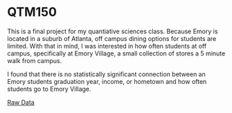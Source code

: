 # QTM150
This is a final project for my quantiative sciences class. Because Emory is located in a suburb of Atlanta, 
off campus dining options for students are limited. With that in mind, I was interested in how often students at off campus,
specifically at Emory Village, a small collection of stores a 5 minute walk from campus. 

I found that there is no statistically significant connection between an Emory students graduation year, income, or hometown and how often students go to Emory Village. 


[Raw Data](https://github.com/antzwong/QTM150/blob/master/Data.csv)
